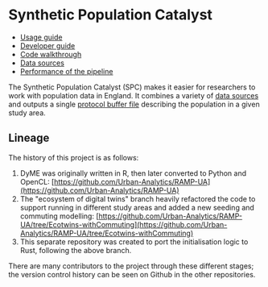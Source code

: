 # Synthetic Population Catalyst

- [Usage guide](docs/usage_guide.md)
- [Developer guide](docs/developer_guide.md)
- [Code walkthrough](docs/code_walkthrough.md)
- [Data sources](docs/data_sources.md)
- [Performance of the pipeline](docs/performance.md)

The Synthetic Population Catalyst (SPC) makes it easier for researchers to work
with population data in England. It combines a variety of [data
sources](docs/data_sources.md) and outputs a single [protocol buffer
file](https://github.com/dabreegster/spc/blob/main/synthpop.proto) describing
the population in a given study area.

## Lineage

The history of this project is as follows:

1. DyME was originally written in R, then later converted to Python and OpenCL:
   [https://github.com/Urban-Analytics/RAMP-UA](https://github.com/Urban-Analytics/RAMP-UA)
2. The "ecosystem of digital twins" branch heavily refactored the code to
   support running in different study areas and added a new seeding and commuting modelling:
   [https://github.com/Urban-Analytics/RAMP-UA/tree/Ecotwins-withCommuting](https://github.com/Urban-Analytics/RAMP-UA/tree/Ecotwins-withCommuting)
3. This separate repository was created to port the initialisation logic to
   Rust, following the above branch.

There are many contributors to the project through these different stages; the
version control history can be seen on Github in the other repositories.
